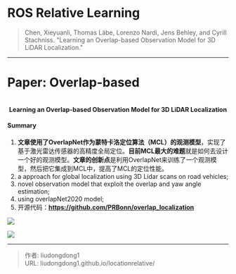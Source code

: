 # ROS Relative Learning


> Chen, Xieyuanli, Thomas Läbe, Lorenzo Nardi, Jens Behley, and Cyrill Stachniss. "Learning an Overlap-based Observation Model for 3D LiDAR Localization."

------

# Paper: Overlap-based

<div align=center>
<br/>
<b>Learning an Overlap-based Observation Model for 3D LiDAR Localization</b>
</div>


#### Summary

1. **文章使用了OverlapNet作为蒙特卡洛定位算法（MCL）的观测模型**，实现了基于激光雷达传感器的高精度全局定位。**目前MCL最大的难题**就是如何去设计一个好的观测模型。**文章的创新点**是利用OverlapNet来训练了一个观测模型，然后把它集成到MCL中，提高了MCL的定位性能。
2. a approach for global localization  using 3D Lidar scans on road vehicles;
3. novel observation model that exploit the overlap  and yaw angle estimation;
4. using overlapNet2020 model;
5. 开源代码：**https://github.com/PRBonn/overlap_localization**

![](https://gitee.com/github-25970295/blogImage/raw/master/img/image-20201203185627048.png)

![](https://gitee.com/github-25970295/blogImage/raw/master/img/image-20201203190024140.png)

---

> 作者: liudongdong1  
> URL: liudongdong1.github.io/locationrelative/  

